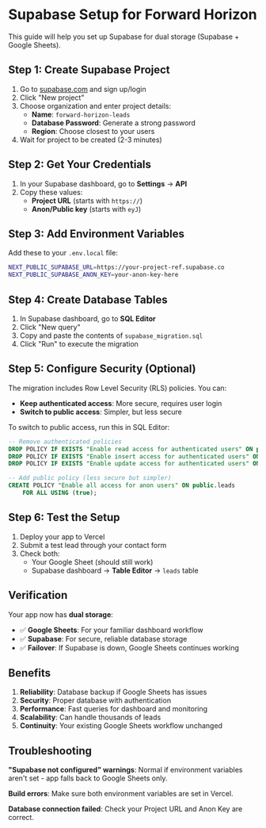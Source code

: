 # Supabase Setup for Forward Horizon

This guide will help you set up Supabase for dual storage (Supabase + Google Sheets).

## Step 1: Create Supabase Project

1. Go to [supabase.com](https://supabase.com) and sign up/login
2. Click "New project"
3. Choose organization and enter project details:
   - **Name**: `forward-horizon-leads`
   - **Database Password**: Generate a strong password
   - **Region**: Choose closest to your users
4. Wait for project to be created (2-3 minutes)

## Step 2: Get Your Credentials

1. In your Supabase dashboard, go to **Settings** → **API**
2. Copy these values:
   - **Project URL** (starts with `https://`)
   - **Anon/Public key** (starts with `eyJ`)

## Step 3: Add Environment Variables

Add these to your `.env.local` file:

```bash
NEXT_PUBLIC_SUPABASE_URL=https://your-project-ref.supabase.co
NEXT_PUBLIC_SUPABASE_ANON_KEY=your-anon-key-here
```

## Step 4: Create Database Tables

1. In Supabase dashboard, go to **SQL Editor**
2. Click "New query"
3. Copy and paste the contents of `supabase_migration.sql`
4. Click "Run" to execute the migration

## Step 5: Configure Security (Optional)

The migration includes Row Level Security (RLS) policies. You can:

- **Keep authenticated access**: More secure, requires user login
- **Switch to public access**: Simpler, but less secure

To switch to public access, run this in SQL Editor:

```sql
-- Remove authenticated policies
DROP POLICY IF EXISTS "Enable read access for authenticated users" ON public.leads;
DROP POLICY IF EXISTS "Enable insert access for authenticated users" ON public.leads;
DROP POLICY IF EXISTS "Enable update access for authenticated users" ON public.leads;

-- Add public policy (less secure but simpler)
CREATE POLICY "Enable all access for anon users" ON public.leads
    FOR ALL USING (true);
```

## Step 6: Test the Setup

1. Deploy your app to Vercel
2. Submit a test lead through your contact form
3. Check both:
   - Your Google Sheet (should still work)
   - Supabase dashboard → **Table Editor** → `leads` table

## Verification

Your app now has **dual storage**:
- ✅ **Google Sheets**: For your familiar dashboard workflow
- ✅ **Supabase**: For secure, reliable database storage
- ✅ **Failover**: If Supabase is down, Google Sheets continues working

## Benefits

1. **Reliability**: Database backup if Google Sheets has issues
2. **Security**: Proper database with authentication
3. **Performance**: Fast queries for dashboard and monitoring
4. **Scalability**: Can handle thousands of leads
5. **Continuity**: Your existing Google Sheets workflow unchanged

## Troubleshooting

**"Supabase not configured" warnings**: Normal if environment variables aren't set - app falls back to Google Sheets only.

**Build errors**: Make sure both environment variables are set in Vercel.

**Database connection failed**: Check your Project URL and Anon Key are correct.